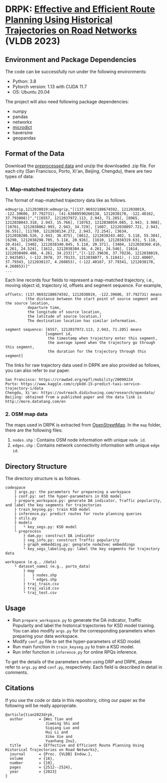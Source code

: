 # DRPK: [Effective and Efficient Route Planning Using Historical Trajectories on Road Networks](https://www.vldb.org/pvldb/vol16/p2512-tian.pdf) (VLDB 2023)

## Environment and Package Dependencies
The code can be successfully run under the following environments:
- Python: 3.8
- Pytorch version: 1.13 with CUDA 11.7
- OS: Ubuntu 20.04

The project will also need following package dependencies:
- numpy
- pandas
- networkx
- [microdict](https://github.com/touqir14/Microdict)
- haversine
- geopandas


## Format of the Data

Download the [preprocessed data](https://connectpolyu-my.sharepoint.com/:f:/g/personal/21037065r_connect_polyu_hk/EgvyOyo1eWNEjPcSjSsVM-0BQGVrfuA0NdTV8ocg6QsaJA?e=gGCXCf) and unzip the downloaded .zip file. For each city (San Francisco, Porto, Xi'an, Beijing, Chengdu), there are two types of data:

### 1. Map-matched trajectory data
The format of map-matched trajectory data like as follows.

```angular2html
edmugrip,1212038019:edmugrip,"[(137.96932188674592, 1212038019, -122.39606, 37.792731), (41.63089590260138, 1212038170, -122.40162, 37.793008)]","[[6557, 1212037972.113, 2.943, 71.205], [8965, 1212038043.318, 2.943, 15.766], [10763, 1212038059.085, 2.943, 3.908], [10761, 1212038062.993, 2.943, 34.729], [1607, 1212038097.721, 2.943, 36.551], [11780, 1212038134.272, 2.943, 72.254], [3634, 1212038206.526, 2.943, 36.875], [8612, 1212038243.402, 5.118, 55.304], [6290, 1212038298.705, 5.118, 20.926], [1610, 1212038319.631, 5.118, 20.414], [3402, 1212038340.045, 5.118, 20.371], [3404, 1212038360.416, 4.261, 24.524], [1612, 1212038384.94, 4.261, 24.546], [1614, 1212038409.486, 4.261, 34.233]]","[(-122.39636, 37.79236, 1212038019, 2.942585), (-122.3978, 37.79133, 1212038077, 5.11841), (-122.40007, 37.79343, 1212038137, 4.260853), (-122.40167, 37.79341, 1212038170, 4.260853)]"
...
```
Each line records four fields to represent a map-matched trajectory, i.e., moving object id, trajectory id, offsets and segment sequence. For example,

```angular2html
offsets: (137.96932188674592, 1212038019, -122.39606, 37.792731) means 
         (the distance between the start point of source segment and the source location,
          departure time,
          the longitude of source location,
          the latitude of source location,)
          The destination location has similar information.

segment sequence: [6557, 1212037972.113, 2.943, 71.205] means 
                  [segment id,
                   the timestamp when trajectory enter this segment,
                   the average speed when the trajectory go through this segment,
                   the duration for the trajectory through this segment]
```

The links for raw trajectory data used in DRPK are also provided as follows, you can also refer to our paper.
```
San Francisco: https://crawdad.org/epfl/mobility/20090224
Porto: https://www.kaggle.com/c/pkdd-15-predict-taxi-service-trajectory-i/data
Chengdu, Xi'an: https://outreach.didichuxing.com/research/opendata/
Beijing: obtained from a published paper and the data link is http://more.datatang.com/en
```

### 2. OSM map data
The maps used in DRPK is extracted from [OpenStreetMap](http://www.openstreetmap.org/export#). In the `map` folder, there are the following files:

1. `nodes.shp` : Contains OSM node information with unique `node id`.
2. `edges.shp` : Contains network connectivity information with unique `edge id`.


## Directory Structure
The directory structure is as follows.
```
codespace
    ├ args.py: the parameters for prepareing a workspace
    ├ conf.py: set the hyper-parameters in KSD model
    ├ prepare_workspace.py: generate DA indicator, Traffic popularity, and label the key segments for trajectories
    ├ train_keyseg.py: train KSD model
    ├ inference.py: predict routes for route planning queries
    ├ utils.py
    ├ models
    |   └ key_segs.py: KSD model
    └ preprocess
        ├ dam.py: construct DA indicator
        ├ seg_info.py: construct Traffic popularity
        ├ graph_embedding.py: gengrate node2vec embeddings
        └ key_segs_labeling.py: label the key segments for trajectory data
        
workspace (e.g., /data)
    └ dataset_name1 (e.g., porto_data)
        ├ map
        |   ├ nodes.shp
        |   └ edges.shp
        ├ traj_train.csv
        ├ traj_valid.csv
        └ traj_test.csv
```

## Usage
- Run `prepare_workspace.py` to generate the DA indicator, Traffic Popularity and label the historical trajectories for KSD model training. You can also modify `args.py` for the corresponding parameters when preparing your data workspace.
- Modify `conf.py` file to set the hyper-parameters of KSD model.
- Run main function in `train_keyseg.py` to train a KSD model.
- Run infer function in `inference.py` for online RPQs inference.

To get the details of the parameters when using DRP and DRPK, please refer to `args.py` and `conf.py`, respectively. Each field is described in detail in comments.

## Citations
If you use the code or data in this repository, citing our paper as the following will be really appropriate.
```
@article{tian2023drpk,
  author       = {Wei Tian and
                  Jieming Shi and
                  Siqiang Luo and
                  Hui Li and
                  Xike Xie and
                  Yuanhang Zou},
  title        = {Effective and Efficient Route Planning Using Historical Trajectories on Road Networks},
  journal      = {Proc. {VLDB} Endow.},
  volume       = {16},
  number       = {10},
  pages        = {2512--2524},
  year         = {2023}
}
```

